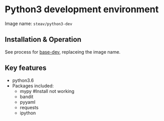 # Python3 development environment

Image name: `steav/python3-dev`

## Installation & Operation

See process for [base-dev](../base-dev/README.md), replaceing the image name.

## Key features

* python3.6
* Packages included:
  * mypy #Install not working
  * bandit
  * pyyaml
  * requests
  * ipython

